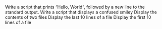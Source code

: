 Write a script that prints “Hello, World”, followed by a new line to the standard output.
Write a script that displays a confused smiley 
Display the contents of two files 
Display the last 10 lines of a file
Display the first 10 lines of a file
